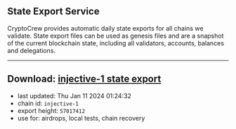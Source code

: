 ## State Export Service
CryptoCrew provides automatic daily state exports for all chains we validate. State export files can be used as genesis files and are a snapshot of the current blockchain state, including all validators, accounts, balances and delegations.

---
**Download: [injective-1 state export](https://dl.ccvalidators.com/SERVICE/injective/injective-1_export_57017412.json)**
---

- last updated: Thu Jan 11 2024 01:24:32
- chain id: `injective-1`
- export height: `57017412`
- use for: airdrops, local tests, chain recovery
